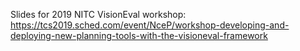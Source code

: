 Slides for 2019 NITC VisionEval workshop: https://tcs2019.sched.com/event/NceP/workshop-developing-and-deploying-new-planning-tools-with-the-visioneval-framework
